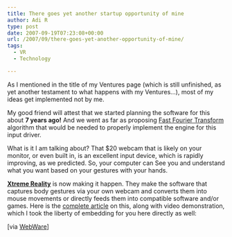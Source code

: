 ```yaml
---
title: There goes yet another startup opportunity of mine
author: Adi R
type: post
date: 2007-09-19T07:23:08+00:00
url: /2007/09/there-goes-yet-another-opportunity-of-mine/
tags:
  - VR
  - Technology

---
```

As I mentioned in the title of my Ventures page (which is still unfinished, as yet another testament to what happens with my Ventures&#8230;), most of my ideas get implemented not by me.

My good friend will attest that we started planning the software for this about **7 years ago!** And we went as far as proposing <a href="http://en.wikipedia.org/wiki/Fast_Fourier_transform" target="_blank">Fast Fourier Transform</a> algorithm that would be needed to properly implement the engine for this input driver.

What is it I am talking about? That $20 webcam that is likely on your monitor, or even built in, is an excellent input device, which is rapidly improving, as we predicted. So, your computer can See you and understand what you want based on your gestures with your hands.

**<a href="http://www.xtr3d.com/" target="_blank">Xtreme Reality</a>** is now making it happen. They make the software that captures body gestures via your own webcam and converts them into mouse movements or directly feeds them into compatible software and/or games. Here is the <a href="http://www.webware.com/8301-1_109-9780874-2.html?part=rss&tag=feed&subj=Webware" target="_blank">complete article</a> on this, along with video demonstration, which I took the liberty of embedding for you here directly as well:

</embed>

[via [WebWare][1]]</p>

 [1]: http://www.webware.com/8301-1_109-9780874-2.html?part=rss&tag=feed&subj=Webware